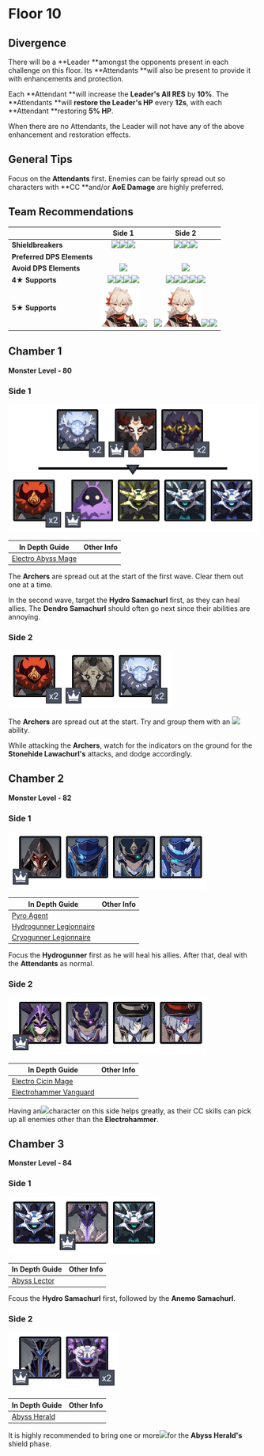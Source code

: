 # Floor 10

## Divergence

There will be a **Leader **amongst the opponents present in each challenge on this floor. Its **Attendants **will also be present to provide it with enhancements and protection. 

Each **Attendant **will increase the **Leader's All RES** by **10%**. The **Attendants **will **restore the Leader's HP** every **12s**, with each **Attendant **restoring **5% HP**. 

When there are no Attendants, the Leader will not have any of the above enhancement and restoration effects.

## General Tips

Focus on the **Attendants** first. Enemies can be fairly spread out so characters with **CC **and/or **AoE Damage** are highly preferred.

## Team Recommendations

|                            |                                                                                                          Side 1                                                                                                         |                                                                                                                                 Side 2                                                                                                                                 |
| -------------------------- | :---------------------------------------------------------------------------------------------------------------------------------------------------------------------------------------------------------------------: | :--------------------------------------------------------------------------------------------------------------------------------------------------------------------------------------------------------------------------------------------------------------------: |
| **Shieldbreakers**         |                                              ![](../../.gitbook/assets/pyro_small.png)![](../../.gitbook/assets/cryo_small.png)![](../../.gitbook/assets/electro_small.png)                                             |                                                                       ![](../../.gitbook/assets/hydro_small.png)![](../../.gitbook/assets/cryo_small.png)![](../../.gitbook/assets/geo_small.png)                                                                      |
| **Preferred DPS Elements** |                                                                                                                                                                                                                         |                                                                                                                                                                                                                                                                        |
| **Avoid DPS Elements**     |                                                                                        ![](../../.gitbook/assets/pyro_small.png)                                                                                        |                                                                                                              ![](../../.gitbook/assets/electro_small.png)                                                                                                              |
| **4**★ **Supports**        | ![](../../.gitbook/assets/ui_avataricon_bennett.png)![](../../.gitbook/assets/ui_avataricon_xiangling.png)![](../../.gitbook/assets/ui_avataricon_lumine_anemo.png)![](../../.gitbook/assets/ui_avataricon_sucrose.png) | ![](../../.gitbook/assets/ui_avataricon_chongyun.png)![](../../.gitbook/assets/ui_avataricon_diona.png)![](../../.gitbook/assets/ui_avataricon_kaeya.png)![](../../.gitbook/assets/ui_avataricon_lumine_anemo.png)![](../../.gitbook/assets/ui_avataricon_sucrose.png) |
| **5**★ **Supports**        |                                                          ![](../../.gitbook/assets/ui_avataricon_kazuha.png)![](../../.gitbook/assets/ui_avataricon_venti.png)                                                          |                               ![](../../.gitbook/assets/ui_avataricon_ganyu.png)![](../../.gitbook/assets/ui_avataricon_kazuha.png)![](../../.gitbook/assets/ui_avataricon_venti.png)![](../../.gitbook/assets/ui_avataricon_zhongli.png)                              |

## Chamber 1

**Monster Level - 80**

### Side 1

![](../../.gitbook/assets/10-1-1v20.png)

| **In Depth Guide**                                                     | Other Info |
| ---------------------------------------------------------------------- | ---------- |
| [Electro Abyss Mage](../../monsters/abyss-order/electro-abyss-mage.md) |            |

The **Archers** are spread out at the start of the first wave. Clear them out one at a time.

In the second wave, target the **Hydro Samachurl** first, as they can heal allies. The **Dendro Samachurl** should often go next since their abilities are annoying.

### Side 2

![](../../.gitbook/assets/10-1-2v20.png)

The **Archers** are spread out at the start. Try and group them with an ![](../../.gitbook/assets/anemo_small.png)ability.

While attacking the **Archers**, watch for the indicators on the ground for the **Stonehide Lawachurl's** attacks, and dodge accordingly.

## Chamber 2

**Monster Level - 82**

### Side 1

![](../../.gitbook/assets/10-2-1v20.png)

| **In Depth Guide**                                                         | Other Info |
| -------------------------------------------------------------------------- | ---------- |
| [Pyro Agent](../../monsters/fatui/pyro-agent.md)                           |            |
| [Hydrogunner Legionnaire](../../monsters/fatui/hydrogunner-legionnaire.md) |            |
| [Cryogunner Legionnaire](../../monsters/fatui/cryogunner-legionnaire.md)   |            |

Focus the **Hydrogunner** first as he will heal his allies. After that, deal with the **Attendants** as normal.

### Side 2

![](../../.gitbook/assets/10-2-2v20.png)

| **In Depth Guide**                                                       | Other Info |
| ------------------------------------------------------------------------ | ---------- |
| [Electro Cicin Mage](../../monsters/fatui/electro-cicin-mage.md)         |            |
| [Electrohammer Vanguard](../../monsters/fatui/electrohammer-vanguard.md) |            |

Having an​![](https://firebasestorage.googleapis.com/v0/b/gitbook-28427.appspot.com/o/assets%2F-MVAGyyACcSzyzfmgy7f%2Fsync%2F68e4777d7c38eb974be29d8260b1f52709a44a26.png?generation=1615182625284983\&alt=media)character on this side helps greatly, as their CC skills can pick up all enemies other than the **Electrohammer**.

## Chamber 3

**Monster Level - 84**

### Side 1

![](../../.gitbook/assets/10-3-1v20.png)

| **In Depth Guide**                                         | Other Info |
| ---------------------------------------------------------- | ---------- |
| [Abyss Lector](../../monsters/abyss-order/abyss-lector.md) |            |

Fcous the **Hydro Samachurl** first, followed by the **Anemo Samachurl**.

### Side 2

![](../../.gitbook/assets/10-3-2v20.png)

| **In Depth Guide**                                         | Other Info |
| ---------------------------------------------------------- | ---------- |
| [Abyss Herald](../../monsters/abyss-order/abyss-herald.md) |            |

It is highly recommended to bring one or more![](../../.gitbook/assets/cryo_small.png)for the **Abyss Herald's** shield phase.

